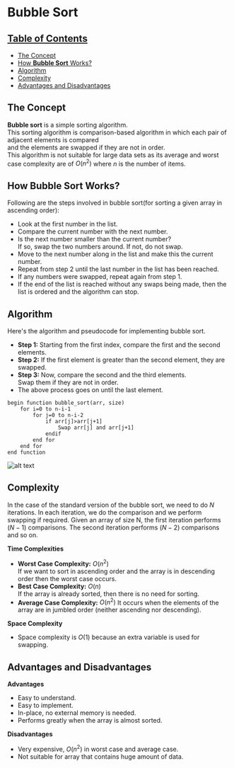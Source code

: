 # Bubble Sort

## [Table of Contents](#table-of-contents) 
  - [The Concept](#the-concept)
  - [How **Bubble Sort** Works?](#how-bubble-sort-works)
  - [Algorithm](#algorithm)
  - [Complexity](#complexity)
  - [Advantages and Disadvantages](#advantages-and-disadvantages)

## The Concept
**Bubble sort** is a simple sorting algorithm.  
This sorting algorithm is comparison-based algorithm in which each pair of adjacent elements is compared  
and the elements are swapped if they are not in order.  
This algorithm is not suitable for large data sets as its average and worst case complexity are of $Ο(n^2)$ where $n$ is the number of items.

## How **Bubble Sort** Works?
Following are the steps involved in bubble sort(for sorting a given array in ascending order):  
- Look at the first number in the list.
- Compare the current number with the next number.
- Is the next number smaller than the current number?  
If so, swap the two numbers around. If not, do not swap.
- Move to the next number along in the list and make this the current number.
- Repeat from step 2 until the last number in the list has been reached.
- If any numbers were swapped, repeat again from step 1.
- If the end of the list is reached without any swaps being made, then the list is ordered and the algorithm can stop.

## Algorithm
Here's the algorithm and pseudocode for implementing bubble sort.

- **Step 1:** Starting from the first index, compare the first and the second elements.
- **Step 2:** If the first element is greater than the second element, they are swapped.
- **Step 3:** Now, compare the second and the third elements.  
Swap them if they are not in order.
- The above process goes on until the last element.


```
begin function bubble_sort(arr, size)
	for i=0 to n-i-1
		for j=0 to n-i-2
			if arr[j]>arr[j+1]
				Swap arr[j] and arr[j+1]
            endif
        end for
    end for
end function
```
![alt text](https://he-s3.s3.amazonaws.com/media/uploads/2682167.png)

## Complexity
In the case of the standard version of the bubble sort, we need to do $N$ iterations. In each iteration, we do the comparison and we perform swapping if required. Given an array of size N, the first iteration performs $(N - 1$) comparisons. The second iteration performs $(N - 2)$ comparisons and so on.  

**Time Complexities**
- **Worst Case Complexity:** $O(n^2)$  
If we want to sort in ascending order and the array is in descending order then the worst case occurs.
- **Best Case Complexity:** $O(n)$  
If the array is already sorted, then there is no need for sorting.
- **Average Case Complexity:** $O(n^2)$
It occurs when the elements of the array are in jumbled order (neither ascending nor descending).

**Space Complexity**
- Space complexity is $O(1)$ because an extra variable is used for swapping.  

## Advantages and Disadvantages
**Advantages**
- Easy to understand.
- Easy to implement.
- In-place, no external memory is needed.
- Performs greatly when the array is almost sorted.

**Disadvantages**
- Very expensive, $O(n^2)$ in worst case and average case.
- Not suitable for array that contains huge amount of data.